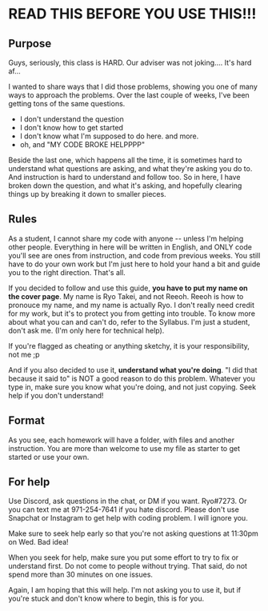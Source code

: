# READ THIS BEFORE YOU USE THIS!!!

## Purpose
Guys, seriously, this class is HARD. Our adviser was not joking.... It's hard af...

I wanted to share ways that I did those problems, showing you one of many ways to approach
the problems. Over the last couple of weeks, I've been getting tons of the same questions.
- I don't understand the question
- I don't know how to get started
- I don't know what I'm supposed to do here. and more.
- oh, and "MY CODE BROKE HELPPPP"

Beside the last one, which happens all the time, it is sometimes hard to understand 
what questions are asking, and what they're asking you do to. And instruction is hard 
to understand and follow too. So in here, I have broken down the question, and what it's asking,
and hopefully clearing things up by breaking it down to smaller pieces. 

## Rules
As a student, I cannot share my code with anyone -- unless I'm helping other people. 
Everything in here will be written in English, and ONLY code you'll see are ones from 
instruction, and code from previous weeks. You still have to do your own work but I'm just 
here to hold your hand a bit and guide you to the right direction. That's all.

If you decided to follow and use this guide, **you have to put my name on the cover page**.
My name is Ryo Takei, and not Reeoh. Reeoh is how to pronouce my name, and my name is actually Ryo.
I don't really need credit for my work, but it's to protect you from getting into trouble.
To know more about what you can and can't do, refer to the Syllabus. I'm just a student,
don't ask me. (I'm only here for technical help). 

If you're flagged as cheating or anything sketchy, it is your responsibility, not me ;p

And if you also decided to use it, **understand what you're doing**. "I did that because
it said to" is NOT a good reason to do this problem. Whatever you type in, make sure 
you know what you're doing, and not just copying. Seek help if you don't understand! 

## Format
As you see, each homework will have a folder, with files and another instruction. You
are more than welcome to use my file as starter to get started or use your own. 

## For help
Use Discord, ask questions in the chat, or DM if you want. Ryo#7273. Or you can text me
at 971-254-7641 if you hate discord. Please don't use Snapchat or Instagram to get help with 
coding problem. I will ignore you. 

Make sure to seek help early so that you're not asking questions at 11:30pm on Wed. Bad
idea!

When you seek for help, make sure you put some effort to try to fix or understand first.
Do not come to people without trying. That said, do not spend more than 30 minutes on one
issues. 


Again, I am hoping that this will help. I'm not asking you to use it, but if you're stuck
and don't know where to begin, this is for you. 

